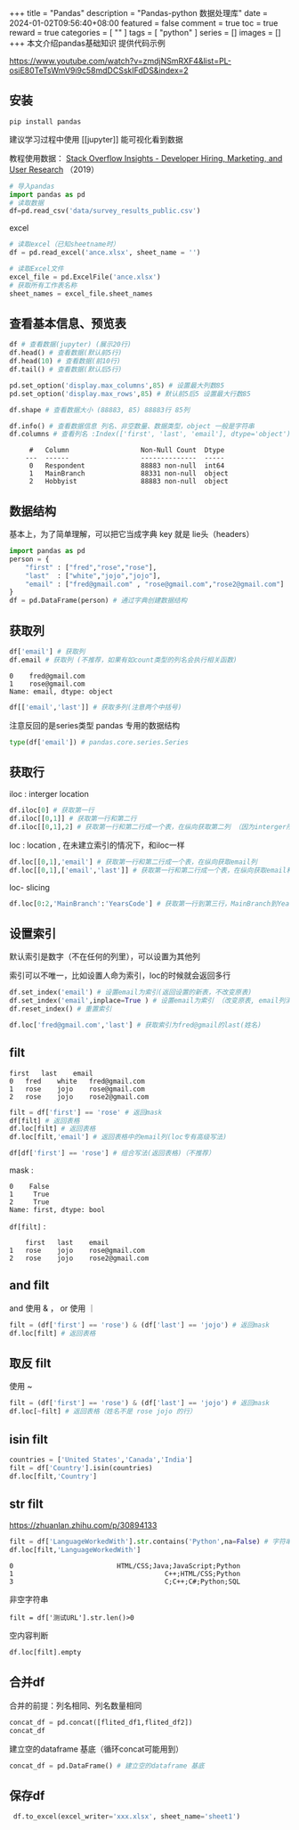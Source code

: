 +++
title = "Pandas"
description = "Pandas-python 数据处理库"
date = 2024-01-02T09:56:40+08:00
featured = false
comment = true
toc = true
reward = true
categories = [
  ""
]
tags = [
  "python"
]
series = []
images = []
+++
本文介绍pandas基础知识
提供代码示例
<!--more-->

https://www.youtube.com/watch?v=zmdjNSmRXF4&list=PL-osiE80TeTsWmV9i9c58mdDCSskIFdDS&index=2

## 安装
```
pip install pandas
```

建议学习过程中使用 [[jupyter]] 能可视化看到数据

教程使用数据： [Stack Overflow Insights - Developer Hiring, Marketing, and User Research](https://insights.stackoverflow.com/survey) （2019）


```python
# 导入pandas
import pandas as pd
# 读取数据
df=pd.read_csv('data/survey_results_public.csv')

```

excel
```py
# 读取excel（已知sheetname时）
df = pd.read_excel('ance.xlsx', sheet_name = '')

# 读取Excel文件
excel_file = pd.ExcelFile('ance.xlsx')
# 获取所有工作表名称
sheet_names = excel_file.sheet_names
```

## 查看基本信息、预览表
```py
df # 查看数据(jupyter) (展示20行)
df.head() # 查看数据(默认前5行)
df.head(10) # 查看数据(前10行)
df.tail() # 查看数据(默认后5行)
```

```py
pd.set_option('display.max_columns',85) # 设置最大列数85
pd.set_option('display.max_rows',85) # 默认前5后5 设置最大行数85
```

```py
df.shape # 查看数据大小 (88883, 85) 88883行 85列
```

```py
df.info() # 查看数据信息 列名、非空数量、数据类型，object 一般是字符串
df.columns # 查看列名 :Index(['first', 'last', 'email'], dtype='object')
```

		 #   Column                  Non-Null Count  Dtype  
		---  ------                  --------------  -----  
		 0   Respondent              88883 non-null  int64  
		 1   MainBranch              88331 non-null  object 
		 2   Hobbyist                88883 non-null  object


## 数据结构

基本上，为了简单理解，可以把它当成字典 key 就是 lie头（headers）

```py
import pandas as pd
person = {
    "first" : ["fred","rose","rose"],
    "last"  : ["white","jojo","jojo"],
    "email" : ["fred@gmail.com" , "rose@gmail.com","rose2@gmail.com"]
}
df = pd.DataFrame(person) # 通过字典创建数据结构
```

## 获取列

```py
df['email'] # 获取列
df.email # 获取列 (不推荐，如果有如count类型的列名会执行相关函数)
```

	0    fred@gmail.com
	1    rose@gmail.com
	Name: email, dtype: object


```py
df[['email','last']] # 获取多列(注意两个中括号)
```

注意反回的是series类型 pandas 专用的数据结构
```py
type(df['email']) # pandas.core.series.Series
```

## 获取行

iloc : interger location

```py
df.iloc[0] # 获取第一行
df.iloc[[0,1]] # 获取第一行和第二行
df.iloc[[0,1],2] # 获取第一行和第二行成一个表，在纵向获取第二列 （因为interger所以不能用名字）
```

loc : location , 在未建立索引的情况下，和iloc一样

```py
df.loc[[0,1],'email'] # 获取第一行和第二行成一个表，在纵向获取email列
df.loc[[0,1],['email','last']] # 获取第一行和第二行成一个表，在纵向获取email和last列
``` 

loc- slicing
```py
df.loc[0:2,'MainBranch':'YearsCode'] # 获取第一行到第三行，MainBranch到YearsCode列(包括)
```

## 设置索引

默认索引是数字（不在任何的列里），可以设置为其他列

索引可以不唯一，比如设置人命为索引，loc的时候就会返回多行

```py
df.set_index('email') # 设置email为索引(返回设置的新表，不改变原表)
df.set_index('email',inplace=True ) # 设置email为索引 （改变原表, email列消失）
df.reset_index() # 重置索引
```

```py
df.loc['fred@gmail.com','last'] # 获取索引为fred@gmail的last(姓名)
```

## filt

	first	last	email
	0	fred	white	fred@gmail.com
	1	rose	jojo	rose@gmail.com
	2	rose	jojo	rose2@gmail.com

```python
filt = df['first'] == 'rose' # 返回mask
df[filt] # 返回表格
df.loc[filt] # 返回表格
df.loc[filt,'email'] # 返回表格中的email列(loc专有高级写法)

df[df['first'] == 'rose'] # 组合写法(返回表格)（不推荐）
```

mask :

	0    False
	1     True
	2     True
	Name: first, dtype: bool

`df[filt]` :

		first	last	email
	1	rose	jojo	rose@gmail.com
	2	rose	jojo	rose2@gmail.com

## and filt

and 使用 & ， or 使用 ｜
```py
filt = (df['first'] == 'rose') & (df['last'] == 'jojo') # 返回mask
df.loc[filt] # 返回表格
```

## 取反 filt
使用 ~
```py
filt = (df['first'] == 'rose') & (df['last'] == 'jojo') # 返回mask
df.loc[~filt] # 返回表格（姓名不是 rose jojo 的行）
```

## isin filt 

```py
countries = ['United States','Canada','India']
filt = df['Country'].isin(countries)
df.loc[filt,'Country']
```

## str filt 
https://zhuanlan.zhihu.com/p/30894133

```py
filt = df['LanguageWorkedWith'].str.contains('Python',na=False) # 字符串包含Python， na=False 不包含空值
df.loc[filt,'LanguageWorkedWith']
```

	0                          HTML/CSS;Java;JavaScript;Python
	1                                      C++;HTML/CSS;Python
	3                                      C;C++;C#;Python;SQL

非空字符串
```
filt = df['测试URL'].str.len()>0
```

空内容判断

```py
df.loc[filt].empty
```


## 合并df 

合并的前提：列名相同、列名数量相同

```py
concat_df = pd.concat([flited_df1,flited_df2])
concat_df
```

建立空的dataframe 基底（循环concat可能用到）
```py
concat_df = pd.DataFrame() # 建立空的dataframe 基底
```

## 保存df
```py
 df.to_excel(excel_writer='xxx.xlsx', sheet_name='sheet1')
```